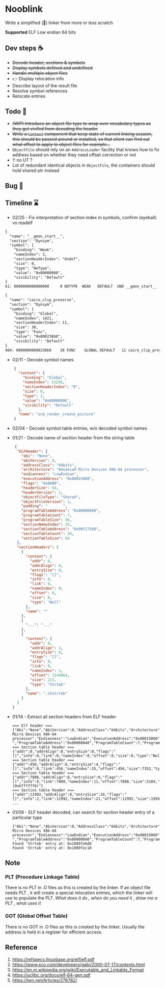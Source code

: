 # Nooblink

Write a simplified (💩) linker from more or less scratch

**Supported**
ELF Low endian 64 bits

## Dev steps ☕
- ~~Decode header, sections & symbols~~
- ~~Display symbols defined and undefined~~ 
- ~~Handle multiple object files~~ 
- 👉 Display relocation info 
- Describe layout of the result file 
- Resolve symbol references
- Relocate entries

## Todo 📝
- ~~(WIP) Introduce an object file type to wrap over vocabulary types as they get vivifed from decoding the header~~
- ~~Write a `Context` component that keep state of current linking session, this should be passed around or installed, so that client can find out what offset to apply to object files for example...~~
- `ObjectFile` should rely on an `AddressLoader` facility that knows how to fix address based on whether they need offset correction or not
- Y no UT ?
- Lot of redundant identical objects in `ObjectFile`, the containers should hold shared ptr instead

## Bug 🐛

## Timeline ⌛
- 02/25 - Fix interpretation of section index in symbols, confirm (eyeball) vs readelf
````txt
{
  "name": "__gmon_start__",
  "section": "Dynsym",
  "symbol": {
    "binding": "Weak",
    "nameIndex": 1,
    "sectionHeaderIndex": "Undef",
    "size": 0,
    "type": "NoType",
    "value": "0x00000000",
    "visibility": "Default"
}
61: 0000000000000000     0 NOTYPE  WEAK   DEFAULT  UND __gmon_start__

{
  "name": "cairo_clip_preserve",
  "section": "Dynsym",
  "symbol": {
    "binding": "Global",
    "nameIndex": 1421,
    "sectionHeaderIndex": 11,
    "size": 38,
    "type": "Func",
    "value": "0x000236b0",
    "visibility": "Default"
}
404: 00000000000236b0    38 FUNC    GLOBAL DEFAULT   11 cairo_clip_preserve
````

- 02/11 - Decode symbol names
````json
    {
      "content": {
        "binding": "Global",
        "nameIndex": 13238,
        "sectionHeaderIndex": "0",
        "size": 0,
        "type": 2,
        "value": "0x00000000",
        "visibility": "Default"
      },
      "name": "xcb_render_create_picture"
    }
````

- 02/04 - Decode symbol table entries, w/o decoded symbol names

- 01/21 - Decode name of section header from the string table
  ````json 
   {
    "ELFHeader": {
      "abi": "None",
      "abiVersion": 0,
      "addressClass": "64bits",
      "architecture": "Advanced Micro Devices X86-64 processor",
      "endianness": "LowEndian",
      "executionAddress": "0x00015860",
      "flags": "0x0000",
      "headerSize": 64,
      "headerVersion": 1,
      "objectFileType": "Shared",
      "objectFileVersion": 1,
      "padding": "       ",
      "programTableAddress": "0x00000040",
      "programTableCount": 7,
      "programTableSize": 56,
      "sectionNameIndex": 25,
      "sectionTableAddress": "0x001175d8",
      "sectionTableCount": 26,
      "sectionTableSize": 64
    },
    "sectionHeaders": [
      {
        "content": {
          "addr": 0,
          "addrAlign": 0,
          "entrySize": 0,
          "flags": "[]",
          "info": 0,
          "link": 0,
          "nameIndex": 0,
          "offset": 0,
          "size": 0,
          "type": "Null"
        },
        "name": ""
      },
      { 
        "...": "..."
      },
      {
        "content": {
          "addr": 0,
          "addrAlign": 1,
          "entrySize": 0,
          "flags": "[]",
          "info": 0,
          "link": 0,
          "nameIndex": 1,
          "offset": 1144064,
          "size": 211,
          "type": "Strtab"
        },
        "name": ".shstrtab"
      }
    ]
  }
  ````

- 01/14 - Extract all section headers from ELF header
  ````text
  === Elf header ===
  {"Abi":"None","AbiVersion":0,"AddressClass":"64bits","Architecture":"Advanced Micro Devices X86-64 processor","Endianness":"LowEndian","ExecutionAddress":"0x00015860","Flags":"0x0000","HeaderSize":64,"HeaderVersion":1,"ObjectFileType":"Shared","ObjectFileVersion":1,"Padding":"       ","ProgramTableAddress":"0x00000040","ProgramTableCount":7,"ProgramTableSize":56,"SectionNameIndex":25,"SectionTableAddress":"0x001175d8","SectionTableCount":26,"SectionTableSize":64}
  === Section table header ===
  {"addr":0,"addrAlign":0,"entrySize":0,"flags":"[]","info":0,"link":0,"nameIndex":0,"offset":0,"size":0,"type":"Null"}
  === Section table header ===
  {"addr":456,"addrAlign":8,"entrySize":4,"flags":"[]","info":0,"link":456,"nameIndex":15,"offset":456,"size":7352,"type":"Hash"}
  === Section table header ===
  {"addr":7808,"addrAlign":8,"entrySize":0,"flags":"[]","info":0,"link":7808,"nameIndex":11,"offset":7808,"size":5184,"type":"Unknown (0x6ffffff6)"}
  === Section table header ===
  {"addr":12992,"addrAlign":8,"entrySize":24,"flags":"[]","info":2,"link":12992,"nameIndex":21,"offset":12992,"size":19560,"type":"Dynsym"}
  ...
  ````

- 01/08 - ELF header decoded, can search for section header entry of a particular type
  ````text
  {"Abi":"None","AbiVersion":0,"AddressClass":"64bits","Architecture":"Advanced Micro Devices X86-64 processor","Endianness":"LowEndian","ExecutionAddress":"0x00015860","Flags":"0x0000","HeaderSize":64,"HeaderVersion":1,"ObjectFileType":"Shared","ObjectFileVersion":1,"Padding":"       ","ProgramTableAddress":"0x00000040","ProgramTableCount":7,"ProgramTableSize":56,"SectionNameIndex":25,"SectionTableAddress":"0x001175d8","SectionTableCount":26,"SectionTableSize":64}
  Found 'Strtab' entry at: 0x1089fe6d8
  Found 'Strtab' entry at: 0x1089fec18
  ````
## Note
### PLT (Procedure Linkage Table)
There is no PLT in .O files as this is created by the linker. If an object file needs PLT , it will create a special relocation entries, which the linker will use to populate the PLT.
*What does it do , when do you need it , draw me a PLT , what uses it*

### GOT (Global Offset Table)
There is no GOT in .O files as this is created by the linker. Usually the address is held in a register for efficient access.


## Reference
1. https://refspecs.linuxbase.org/elf/elf.pdf
2. https://www.sco.com/developers/gabi/2000-07-17/contents.html
3. https://en.m.wikipedia.org/wiki/Executable_and_Linkable_Format
4. https://uclibc.org/docs/elf-64-gen.pdf
5. https://lwn.net/Articles/276782/
